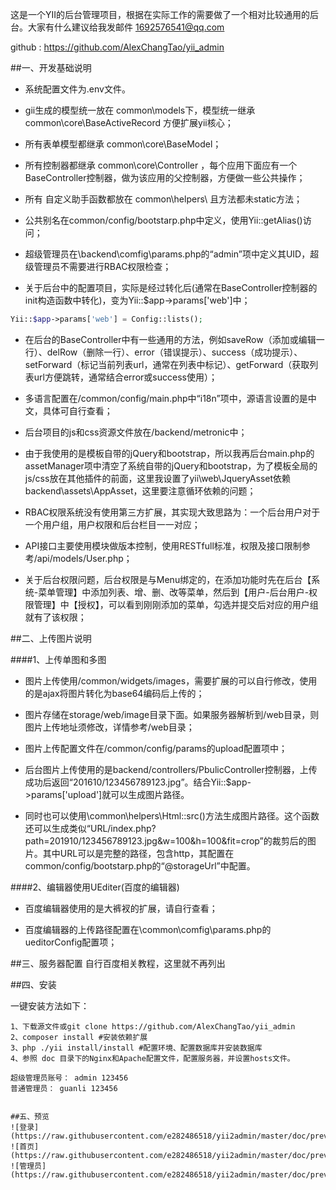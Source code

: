 这是一个YII的后台管理项目，根据在实际工作的需要做了一个相对比较通用的后台。大家有什么建议给我发邮件 1692576541@qq.com

github : https://github.com/AlexChangTao/yii_admin

##一、开发基础说明
* 系统配置文件为.env文件。

* gii生成的模型统一放在 common\models下，模型统一继承 common\core\BaseActiveRecord  方便扩展yii核心；

* 所有表单模型都继承 common\core\BaseModel；

* 所有控制器都继承 common\core\Controller ，每个应用下面应有一个BaseController控制器，做为该应用的父控制器，方便做一些公共操作；

* 所有 自定义助手函数都放在 common\helpers\ 且方法都未static方法；

* 公共别名在common/config/bootstarp.php中定义，使用Yii::getAlias()访问；

* 超级管理员在\backend\comfig\params.php的“admin”项中定义其UID，超级管理员不需要进行RBAC权限检查；

* 关于后台中的配置项目，实际是经过转化后(通常在BaseController控制器的init构造函数中转化)，变为Yii::$app->params['web']中；
```php
Yii::$app->params['web'] = Config::lists();
```
* 在后台的BaseController中有一些通用的方法，例如saveRow（添加或编辑一行）、delRow（删除一行）、error（错误提示）、success（成功提示）、setForward（标记当前列表url，通常在列表中标记）、getForward（获取列表url方便跳转，通常结合error或success使用）；

* 多语言配置在/common/config/main.php中“i18n”项中，源语言设置的是中文，具体可自行查看；

* 后台项目的js和css资源文件放在/backend/metronic中；

* 由于我使用的是模板自带的jQuery和bootstrap，所以我再后台main.php的assetManager项中清空了系统自带的jQuery和bootstrap，为了模板全局的js/css放在其他插件的前面，这里我设置了yii\web\JqueryAsset依赖backend\assets\AppAsset，这里要注意循环依赖的问题；

* RBAC权限系统没有使用第三方扩展，其实现大致思路为：一个后台用户对于一个用户组，用户权限和后台栏目一一对应；

* API接口主要使用模块做版本控制，使用RESTfull标准，权限及接口限制参考/api/models/User.php；

* 关于后台权限问题，后台权限是与Menu绑定的，在添加功能时先在后台【系统-菜单管理】中添加列表、增、删、改等菜单，然后到【用户-后台用户-权限管理】中【授权】，可以看到刚刚添加的菜单，勾选并提交后对应的用户组就有了该权限；

##二、上传图片说明

####1、上传单图和多图

* 图片上传使用/common/widgets/images，需要扩展的可以自行修改，使用的是ajax将图片转化为base64编码后上传的；

* 图片存储在storage/web/image目录下面。如果服务器解析到/web目录，则图片上传地址须修改，详情参考/web目录；

* 图片上传配置文件在/common/config/params的upload配置项中；

* 后台图片上传使用的是backend/controllers/PbulicController控制器，上传成功后返回“201610/123456789123.jpg”。结合Yii::$app->params['upload']就可以生成图片路径。

* 同时也可以使用\common\helpers\Html::src()方法生成图片路径。这个函数还可以生成类似“URL/index.php?path=201910/123456789123.jpg&w=100&h=100&fit=crop”的裁剪后的图片。其中URL可以是完整的路径，包含http，其配置在common/config/bootstarp.php的“@storageUrl”中配置。

####2、编辑器使用UEditer(百度的编辑器)

* 百度编辑器使用的是大裤衩的扩展，请自行查看；

* 百度编辑器的上传路径配置在\common\comfig\params.php的ueditorConfig配置项；


##三、服务器配置
自行百度相关教程，这里就不再列出

##四、安装

一键安装方法如下：

```
1、下载源文件或git clone https://github.com/AlexChangTao/yii_admin
2、composer install #安装依赖扩展
3、php ./yii install/install #配置环境、配置数据库并安装数据库
4、参照 doc 目录下的Nginx和Apache配置文件，配置服务器，并设置hosts文件。

超级管理员账号： admin 123456
普通管理员： guanli 123456


##五、预览
![登录](https://raw.githubusercontent.com/e282486518/yii2admin/master/doc/preview/login.png)
![首页](https://raw.githubusercontent.com/e282486518/yii2admin/master/doc/preview/index.png)
![管理员](https://raw.githubusercontent.com/e282486518/yii2admin/master/doc/preview/admin.png)
